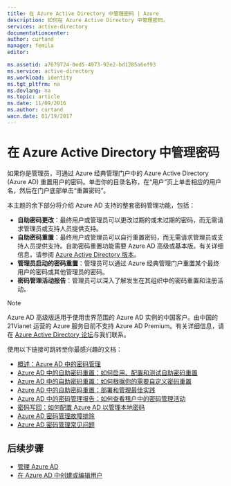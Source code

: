 ```yaml
---
title: 在 Azure Active Directory 中管理密码 | Azure
description: 如何在 Azure Active Directory 中管理密码。
services: active-directory
documentationcenter: 
author: curtand
manager: femila
editor: 

ms.assetid: a7679724-0ed5-4973-92e2-bd1285a6ef93
ms.service: active-directory
ms.workload: identity
ms.tgt_pltfrm: na
ms.devlang: na
ms.topic: article
ms.date: 11/09/2016
ms.author: curtand
wacn.date: 01/19/2017
---
```


# 在 Azure Active Directory 中管理密码
如果你是管理员，可通过 Azure 经典管理门户中的 Azure Active Directory (Azure AD) 重置用户的密码。单击你的目录名称，在“用户”页上单击相应的用户名，然后在门户底部单击“重置密码”。

本主题的余下部分将介绍 Azure AD 支持的整套密码管理功能，包括：

- **自助密码更改**：最终用户或管理员可以更改过期的或未过期的密码，而无需请求管理员或支持人员提供支持。
- **自助密码重置**：最终用户或管理员可以自行重置密码，而无需请求管理员或支持人员提供支持。自助密码重置功能需要 Azure AD 高级或基本版。有关详细信息，请参阅 [Azure Active Directory 版本](./active-directory-editions.md)。
- **管理员启动的密码重置**：管理员可以通过 Azure 经典管理门户重置某个最终用户的密码或其他管理员的密码。
- **密码管理活动报告**：管理员可以深入了解发生在其组织中的密码重置和注册活动。

> [!NOTE]
Azure AD 高级版适用于使用世界范围的 Azure AD 实例的中国客户。由中国的 21Vianet 运营的 Azure 服务目前不支持 Azure AD Premium。有关详细信息，请在 [Azure Active Directory 论坛](https://feedback.azure.com/forums/169401-azure-active-directory/)与我们联系。

使用以下链接可跳转至你最感兴趣的文档：

- [概述：Azure AD 中的密码管理](./active-directory-passwords-how-it-works.md)
- [Azure AD 中的自助密码重置：如何启用、配置和测试自助密码重置](./active-directory-passwords-getting-started.md#enable-users-to-reset-their-azure-ad-passwords)
- [Azure AD 中的自助密码重置：如何根据你的需要自定义密码重置](./active-directory-passwords-customize.md)
- [Azure AD 中的自助密码重置：部署和管理最佳实践](./active-directory-passwords-best-practices.md)
- [Azure AD 中的密码管理报告：如何查看租户中的密码管理活动](./active-directory-passwords-get-insights.md)
- [密码写回：如何配置 Azure AD 以管理本地密码](./active-directory-passwords-getting-started.md#enable-users-to-reset-or-change-their-ad-passwords)
- [Azure AD 密码管理故障排除](./active-directory-passwords-troubleshoot.md)
- [Azure AD 密码管理常见问题](./active-directory-passwords-faq.md)

## 后续步骤
- [管理 Azure AD](./active-directory-administer.md)
- [在 Azure AD 中创建或编辑用户](./active-directory-create-users.md)

<!---HONumber=Mooncake_1205_2016-->
